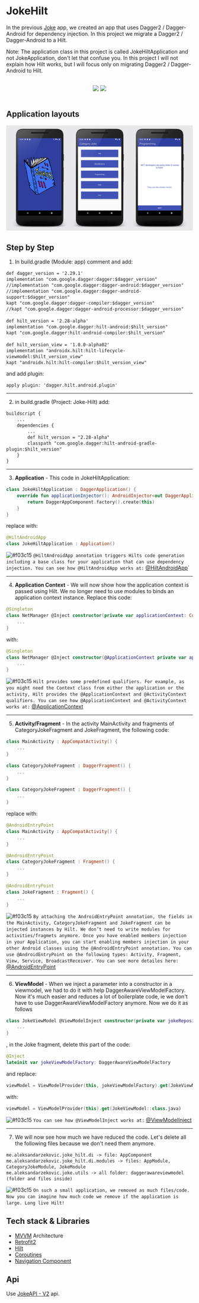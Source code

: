 # JokeHilt

In the previous [Joke](https://github.com/aleksandarzek/Joke) app, we created an app that uses Dagger2 / Dagger-Android for dependency injection. 
In this project we migrate a Dagger2 / Dagger-Android to a Hilt.

Note: The application class in this project is called JokeHiltApplication and not JokeApplication, don't let that confuse you. 
In this project I will not explain how Hilt works, but I will focus only on migrating Dagger2 / Dagger-Android to Hilt.
<br />
<br />

<div align="center">
<img src="https://img.shields.io/badge/madeby-aleksandarzek-green"/>
<img src="https://img.shields.io/badge/SDK-21+-blue"/>
</div>
<br />

## Application layouts
![Joke Logo](/images/jokeapp.png)

## Step by Step
1) In build.gradle (Module: app) comment and add:
```//Dagger 2.x
def dagger_version = '2.29.1'
implementation "com.google.dagger:dagger:$dagger_version"
//implementation "com.google.dagger:dagger-android:$dagger_version"
//implementation "com.google.dagger:dagger-android-support:$dagger_version"
kapt "com.google.dagger:dagger-compiler:$dagger_version"
//kapt "com.google.dagger:dagger-android-processor:$dagger_version"

def hilt_version = '2.28-alpha'
implementation "com.google.dagger:hilt-android:$hilt_version"
kapt "com.google.dagger:hilt-android-compiler:$hilt_version"

def hilt_version_view = '1.0.0-alpha02'
implementation "androidx.hilt:hilt-lifecycle-viewmodel:$hilt_version_view"
kapt "androidx.hilt:hilt-compiler:$hilt_version_view"
```
and add plugin:

```
apply plugin: 'dagger.hilt.android.plugin'
```

<hr />

2) in build.gradle (Project: Joke-Hilt) add:
```
buildscript {
    ...
    dependencies {
        ...
        def hilt_version = "2.28-alpha"
        classpath "com.google.dagger:hilt-android-gradle-plugin:$hilt_version"
    }
}
```

<hr />  

3) **Application** - This code in JokeHiltApplication:
```kotlin
class JokeHiltApplication : DaggerApplication() {
    override fun applicationInjector(): AndroidInjector<out DaggerApplication> {
        return DaggerAppComponent.factory().create(this)
    }
}
```
replace with:
```kotlin
@HiltAndroidApp
class JokeHiltApplication : Application()
```

![#f03c15](https://via.placeholder.com/15/f03c15/000000?text=+) `@HiltAndroidApp annotation triggers Hilts code generation including a base class for your application that can use dependency injection. You can see how @HiltAndroidApp works at:` [@HiltAndroidApp](https://dagger.dev/hilt/quick-start.html)`


<hr />


4) **Application Context** - We will now show how the application context is passed using Hilt. We no longer need to use modules to binds an application context instance. Replace this code:
```kotlin
@Singleton
class NetManager @Inject constructor(private var applicationContext: Context) {
    ...
}
```

with:

```kotlin
@Singleton
class NetManager @Inject constructor(@ApplicationContext private var applicationContext: Context) {
    ...
}
```

![#f03c15](https://via.placeholder.com/15/f03c15/000000?text=+) `Hilt provides some predefined qualifiers. For example, as you might need the Context class from either the application or the activity, Hilt provides the @ApplicationContext and @ActivityContext qualifiers. You can see how @ApplicationContext and @ActivityContext works at:` [@ApplicationContext](https://developer.android.com/training/dependency-injection/hilt-android)

<hr />

5) **Activity/Fragment** - In the activity MainActivity and fragments of CategoryJokeFragment and JokeFragment, the following code:
```kotlin
class MainActivity : AppCompatActivity() {
    ...
}
```

```kotlin
class CategoryJokeFragment : DaggerFragment() {
    ...
}
```

```kotlin
class CategoryJokeFragment : DaggerFragment() {
    ...
}
```

replace with:

```kotlin
@AndroidEntryPoint
class MainActivity : AppCompatActivity() {
    ...
}
```

```kotlin
@AndroidEntryPoint
class CategoryJokeFragment : Fragment() {
    ...
}
```
```kotlin
@AndroidEntryPoint
class JokeFragment : Fragment() {
    ...
}
```

![#f03c15](https://via.placeholder.com/15/f03c15/000000?text=+) `By attaching the AndroidEntryPoint annotation, the fields in the MainActivity, CategoryJokeFragment and JokeFragment can be injected instances by Hilt. We don’t need to write modules for activities/fragmets anymore. Once you have enabled members injection in your Application, you can start enabling members injection in your other Android classes using the @AndroidEntryPoint annotation. You can use @AndroidEntryPoint on the following types: Activity, Fragment, View, Service, BroadcastReceiver. You can see more detailes here:` [@AndroidEntryPoint](https://dagger.dev/hilt/android-entry-point.html)

<hr />

6) **ViewModel** - When we inject a parameter into a constructor in a viewmodel, we had to do it with help DaggerAwareViewModelFactory. Now it's much easier and reduces a lot of boilerplate code, ie we don't have to use DaggerAwareViewModelFactory anymore. Now we do it as follows
```kotlin
class JokeViewModel @ViewModelInject constructor(private var jokeRepository: JokeRepository, @Assisted private val savedStateHandle: SavedStateHandle) : ViewModel() {
    ...
}
```
, in the Joke fragment, delete this part of the code:
```kotlin
@Inject
lateinit var jokeViewModelFactory: DaggerAwareViewModelFactory
```

and replace:

```kotlin
viewModel = ViewModelProvider(this, jokeViewModelFactory).get(JokeViewModel::class.java)
```

with:

```kotlin
viewModel = ViewModelProvider(this).get(JokeViewModel::class.java)
```

![#f03c15](https://via.placeholder.com/15/f03c15/000000?text=+) `You can see how @ViewModelInject works at:` [@ViewModelInject](https://developer.android.com/training/dependency-injection/hilt-jetpack)

<hr />


7) We will now see how much we have reduced the code. Let's delete all the following files because we don't need them anymore.
```
me.aleksandarzekovic.joke_hilt.di -> file: AppComponent
me.aleksandarzekovic.joke_hilt.di.modules -> files: AppModule, CategoryJokeModule, JokeModule
me.aleksandarzekovic.joke.utils -> all folder: daggerawareviewmodel (folder and files inside)
```
![#f03c15](https://via.placeholder.com/15/f03c15/000000?text=+) `On such a small application, we removed as much files/code. Now you can imagine how much code we remove if the application is large. Long live Hilt!`

## Tech stack & Libraries 
- [MVVM](https://developer.android.com/jetpack/guide?gclid=CjwKCAjwq_D7BRADEiwAVMDdHvfBvr-S0K0zYp7kDOAvDxQoJRe6O0NMZ4gBoekFQeqOJ9ER_ilkPhoCXd4QAvD_BwE&gclsrc=aw.ds) Architecture
- [Retrofit2](https://square.github.io/retrofit/)
- [Hilt](https://developer.android.com/training/dependency-injection/hilt-jetpack)
- [Coroutines](https://kotlinlang.org/docs/reference/coroutines-overview.html)
- [Navigation Component](https://developer.android.com/guide/navigation/navigation-getting-started)

## Api
Use [JokeAPI - V2](https://sv443.net/jokeapi/v2/) api.

